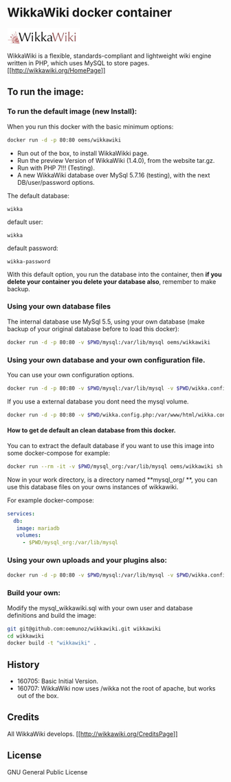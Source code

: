 # WikkaWiki docker container
![WikkaWiki.](https://github.com/oemunoz/wikkawiki/raw/master/images/wikka_logo.jpg)

WikkaWiki is a flexible, standards-compliant and lightweight wiki engine written in PHP, which uses MySQL to store pages.
[[http://wikkawiki.org/HomePage]]
## To run the image:

### To run the default image (new Install):
When you run this docker with the basic minimum options:

~~~~bash
docker run -d -p 80:80 oems/wikkawiki
~~~~

- Run out of the box, to install WikkaWikki page.
- Run the preview Version of WikkaWiki (1.4.0), from the website tar.gz.
- Run with PHP 7!!! (Testing).
- A new WikkaWiki database over MySql 5.7.16 (testing), with the next DB/user/password options.

The default database:
~~~~text
wikka
~~~~

default user:
~~~~text
wikka
~~~~

default password:
~~~~text
wikka-password
~~~~
With this default option, you run the database into the container, then **if you delete your container you delete your database also**, remember to make backup.

### Using your own database files

The internal database use MySql 5.5, using your own database (make backup of your original database before to load this docker):

~~~~bash
docker run -d -p 80:80 -v $PWD/mysql:/var/lib/mysql oems/wikkawiki
~~~~

### Using your own database and your own configuration file.

You can use your own configuration options.

~~~~bash
docker run -d -p 80:80 -v $PWD/mysql:/var/lib/mysql -v $PWD/wikka.config.php:/var/www/html/wikka/wikka.config.php oems/wikkawiki
~~~~
If you use a external database you dont need the mysql volume.

~~~~bash
docker run -d -p 80:80 -v $PWD/wikka.config.php:/var/www/html/wikka.config.php oems/wikkawiki
~~~~

#### How to get de default an clean database from this docker.

You can to extract the default database if you want to use this image into some docker-compose for example:

~~~~bash
docker run --rm -it -v $PWD/mysql_org:/var/lib/mysql oems/wikkawiki sh -c "tar -xvf /mysql_basic.tar"
~~~~

Now in your work directory, is a directory named **mysql_org/ **, you can use this database files on your owns instances of wikkawiki.

For example docker-compose:

~~~~yaml
services:
  db:
   image: mariadb
   volumes:
     - $PWD/mysql_org:/var/lib/mysql
~~~~

### Using your own uploads and your plugins also:

~~~~bash
docker run -d -p 80:80 -v $PWD/mysql:/var/lib/mysql -v $PWD/wikka.config.php:/var/www/html/wikka/wikka.config.php -v $PWD/uploads:/var/www/html/wikka/uploads -v $PWD/plugins:/var/www/html/wikka/plugins oems/wikkawiki
~~~~

### Build your own:

Modify the mysql_wikkawiki.sql with your own user and database definitions and build the image:
~~~~bash
git git@github.com:oemunoz/wikkawiki.git wikkawiki
cd wikkawiki
docker build -t "wikkawiki" .
~~~~

## History

- 160705: Basic Initial Version.
- 160707: WikkaWiki now uses /wikka not the root of apache, but works out of the box.

## Credits

All WikkaWiki develops.
[[http://wikkawiki.org/CreditsPage]]

## License

GNU General Public License
